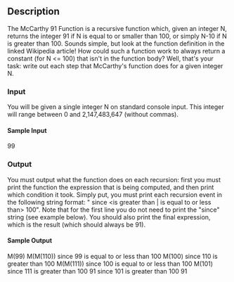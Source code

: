 ## Description
The McCarthy 91 Function is a recursive function which, given an integer N, returns the integer 91 if N is equal to or smaller than 100, or simply N-10 if N is greater than 100. Sounds simple, but look at the function definition in the linked Wikipedia article! How could such a function work to always return a constant (for N <= 100) that isn't in the function body? Well, that's your task: write out each step that McCarthy's function does for a given integer N.

### Input
You will be given a single integer N on standard console input. This integer will range between 0 and 2,147,483,647 (without commas).

#### Sample Input
99

### Output
You must output what the function does on each recursion: first you must print the function the expression that is being computed, and then print which condition it took. Simply put, you must print each recursion event in the following string format: "<Expression being executed> since <is greater than | is equal to or less than> 100". Note that for the first line you do not need to print the "since" string (see example below). You should also print the final expression, which is the result (which should always be 91).

#### Sample Output
M(99)
M(M(110)) since 99 is equal to or less than 100
M(100) since 110 is greater than 100
M(M(111)) since 100 is equal to or less than 100
M(101) since 111 is greater than 100
91 since 101 is greater than 100
91